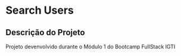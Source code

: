 # Search Users

## Descrição do Projeto
<p align="justify"> Projeto devenvolvido durante o  Módulo 1 do Bootcamp FullStack IGTI </p>



